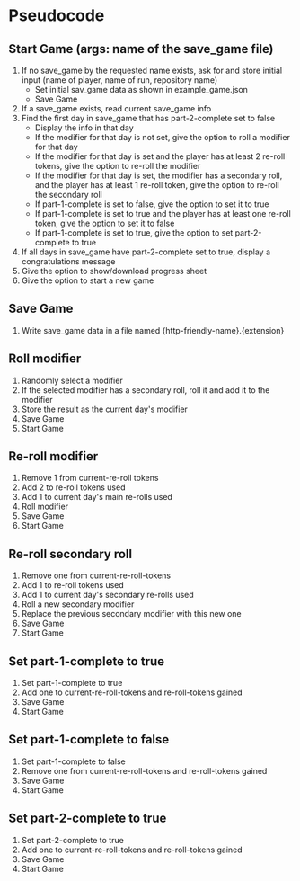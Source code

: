 # Pseudocode

## Start Game (args: name of the save_game file)

1. If no save_game by the requested name exists, ask for and store initial input (name of player, name of run, repository name)
   - Set initial sav_game data as shown in example_game.json
   - Save Game
2. If a save_game exists, read current save_game info
3. Find the first day in save_game that has part-2-complete set to false
   - Display the info in that day
   - If the modifier for that day is not set, give the option to roll a modifier for that day
   - If the modifier for that day is set and the player has at least 2 re-roll tokens, give the option to re-roll the modifier
   - If the modifier for that day is set, the modifier has a secondary roll, and the player has at least 1 re-roll token, give the option to re-roll the secondary roll
   - If part-1-complete is set to false, give the option to set it to true
   - If part-1-complete is set to true and the player has at least one re-roll token, give the option to set it to false
   - If part-1-complete is set to true, give the option to set part-2-complete to true
4. If all days in save_game have part-2-complete set to true, display a congratulations message
5. Give the option to show/download progress sheet
6. Give the option to start a new game

## Save Game

1. Write save_game data in a file named {http-friendly-name}.{extension}

## Roll modifier

1. Randomly select a modifier
2. If the selected modifier has a secondary roll, roll it and add it to the modifier
3. Store the result as the current day's modifier
4. Save Game
5. Start Game

## Re-roll modifier

1. Remove 1 from current-re-roll tokens
2. Add 2 to re-roll tokens used
3. Add 1 to current day's main re-rolls used
4. Roll modifier
5. Save Game
6. Start Game

## Re-roll secondary roll

1. Remove one from current-re-roll-tokens
2. Add 1 to re-roll tokens used
3. Add 1 to current day's secondary re-rolls used
4. Roll a new secondary modifier
5. Replace the previous secondary modifier with this new one
6. Save Game
7. Start Game

## Set part-1-complete to true

1. Set part-1-complete to true
2. Add one to current-re-roll-tokens and re-roll-tokens gained
3. Save Game
4. Start Game

## Set part-1-complete to false

1. Set part-1-complete to false
2. Remove one from current-re-roll-tokens and re-roll-tokens gained
3. Save Game
4. Start Game

## Set part-2-complete to true

1. Set part-2-complete to true
2. Add one to current-re-roll-tokens and re-roll-tokens gained
3. Save Game
4. Start Game
